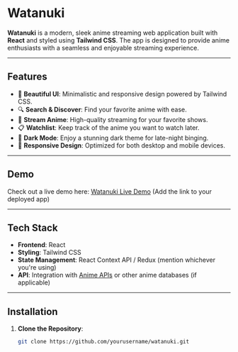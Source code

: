 # Watanuki

**Watanuki** is a modern, sleek anime streaming web application built with **React** and styled using **Tailwind CSS**. The app is designed to provide anime enthusiasts with a seamless and enjoyable streaming experience.

---

## Features

- 🌟 **Beautiful UI**: Minimalistic and responsive design powered by Tailwind CSS.
- 🔍 **Search & Discover**: Find your favorite anime with ease.
- 🎥 **Stream Anime**: High-quality streaming for your favorite shows.
- 📋 **Watchlist**: Keep track of the anime you want to watch later.
- 🌙 **Dark Mode**: Enjoy a stunning dark theme for late-night binging.
- 📱 **Responsive Design**: Optimized for both desktop and mobile devices.

---

## Demo

Check out a live demo here: [Watanuki Live Demo](#) (Add the link to your deployed app)

---

## Tech Stack

- **Frontend**: React
- **Styling**: Tailwind CSS
- **State Management**: React Context API / Redux (mention whichever you're using)
- **API**: Integration with [Anime APIs](https://jikan.moe/) or other anime databases (if applicable)

---

## Installation

1. **Clone the Repository**:
   ```bash
   git clone https://github.com/yourusername/watanuki.git
